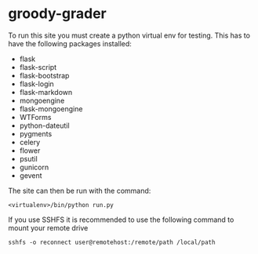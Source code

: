 groody-grader
=============

To run this site you must create a python virtual env for testing. This has to have the following packages installed:

 * flask
 * flask-script
 * flask-bootstrap
 * flask-login
 * flask-markdown
 * mongoengine
 * flask-mongoengine
 * WTForms
 * python-dateutil
 * pygments
 * celery
 * flower
 * psutil
 * gunicorn
 * gevent

The site can then be run with the command:

`<virtualenv>/bin/python run.py`

If you use SSHFS it is recommended to use the following command to mount your remote drive

`sshfs -o reconnect user@remotehost:/remote/path /local/path`
